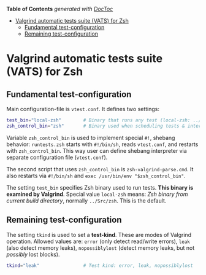 <!-- START doctoc generated TOC please keep comment here to allow auto update -->
<!-- DON'T EDIT THIS SECTION, INSTEAD RE-RUN doctoc TO UPDATE -->
**Table of Contents**  *generated with [DocToc](https://github.com/thlorenz/doctoc)*

- [Valgrind automatic tests suite (VATS) for Zsh](#valgrind-automatic-tests-suite-vats-for-zsh)
  - [Fundamental test-configuration](#fundamental-test-configuration)
  - [Remaining test-configuration](#remaining-test-configuration)

<!-- END doctoc generated TOC please keep comment here to allow auto update -->

# Valgrind automatic tests suite (VATS) for Zsh

## Fundamental test-configuration

Main configuration-file is `vtest.conf`. It defines two settings:

```zsh
test_bin="local-zsh"        # Binary that runs any test (local-zsh: ../Src/zsh)
zsh_control_bin="zsh"       # Binary used when scheduling tests & interpreting Valgrind output
```

Variable `zsh_control_bin` is used to implement special `#!`, shebang behavior: `runtests.zsh`
starts with `#!/bin/sh`, reads `vtest.conf`, and restarts with `zsh_control_bin`. This way
user can define shebang interpreter via separate configuration file (`vtest.conf`).

The second script that uses `zsh_control_bin` is `zsh-valgrind-parse.cmd`. It also restarts
via `#!/bin/sh` and `exec /usr/bin/env "$zsh_control_bin"`.

The setting `test_bin` specifies Zsh binary used to run tests. **This binary is examined by Valgrind**.
Special value `local-zsh` means: *Zsh binary from current build directory*, normally `../Src/zsh`. This
is the default.

## Remaining test-configuration

The setting `tkind` is used to set a **test-kind**. These are modes of Valgrind operation.
Allowed values are: `error` (only detect read/write errors), `leak` (also detect memory leaks),
`nopossiblylost` (detect memory leaks, but not _possibly_ lost blocks).

```zsh
tkind="leak"                # Test kind: error, leak, nopossiblylost
```
